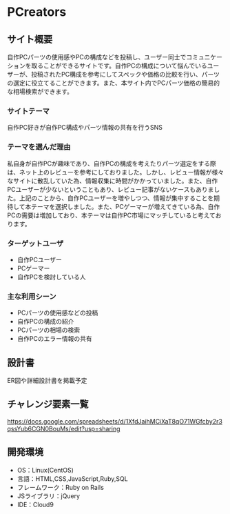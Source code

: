 # PCreators

## サイト概要
自作PCパーツの使用感やPCの構成などを投稿し、ユーザー同士でコミュニケーションを取ることができるサイトです。自作PCの構成について悩んでいるユーザーが、投稿されたPC構成を参考にしてスペックや価格の比較を行い、パーツの選定に役立てることができます。また、本サイト内でPCパーツ価格の簡易的な相場検索ができます。

### サイトテーマ
自作PC好きが自作PC構成やパーツ情報の共有を行うSNS

### テーマを選んだ理由
私自身が自作PCが趣味であり、自作PCの構成を考えたりパーツ選定をする際は、ネット上のレビューを参考にしておりました。しかし、レビュー情報が様々なサイトに散乱していた為、情報収集に時間がかかっていました。また、自作PCユーザーが少ないということもあり、レビュー記事がないケースもありました。上記のことから、自作PCユーザーを増やしつつ、情報が集中することを期待して本テーマを選択しました。また、PCゲーマーが増えてきている為、自作PCの需要は増加しており、本テーマは自作PC市場にマッチしていると考えております。

### ターゲットユーザ
- 自作PCユーザー
- PCゲーマー
- 自作PCを検討している人

### 主な利用シーン
- PCパーツの使用感などの投稿
- 自作PCの構成の紹介
- PCパーツの相場の検索
- 自作PCのエラー情報の共有

## 設計書
ER図や詳細設計書を掲載予定

## チャレンジ要素一覧
https://docs.google.com/spreadsheets/d/1XfdJaihMCiXaT8qO71WGfcby2r3qssYub6CGN0BouMs/edit?usp=sharing

## 開発環境
- OS：Linux(CentOS)
- 言語：HTML,CSS,JavaScript,Ruby,SQL
- フレームワーク：Ruby on Rails
- JSライブラリ：jQuery
- IDE：Cloud9
